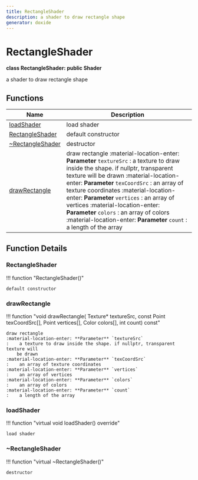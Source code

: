 ```yaml
---
title: RectangleShader
description: a shader to draw rectangle shape 
generator: doxide
---
```



# RectangleShader

**class RectangleShader: public Shader**

a shader to draw rectangle shape

## Functions

| Name | Description |
| ---- | ----------- |
| [loadShader](#loadShader) | load shader  |
| [RectangleShader](#RectangleShader) | default constructor  |
| [~RectangleShader](#_u007eRectangleShader) | destructor  |
| [drawRectangle](#drawRectangle) | draw rectangle :material-location-enter: **Parameter** `textureSrc` :    a texture to draw inside the shape. if nullptr, transparent texture will be drawn :material-location-enter: **Parameter** `texCoordSrc` :    an array of texture coordinates :material-location-enter: **Parameter** `vertices` :    an array of vertices :material-location-enter: **Parameter** `colors` :    an array of colors :material-location-enter: **Parameter** `count` :    a length of the array  |

## Function Details

### RectangleShader<a name="RectangleShader"></a>

!!! function "RectangleShader()"

    default constructor

### drawRectangle<a name="drawRectangle"></a>

!!! function "void drawRectangle( Texture&#42; textureSrc, const Point texCoordSrc[], Point vertices[], Color colors[], int count) const"

    draw rectangle
    :material-location-enter: **Parameter** `textureSrc`
    :    a texture to draw inside the shape. if nullptr, transparent texture will
        be drawn
    :material-location-enter: **Parameter** `texCoordSrc`
    :    an array of texture coordinates
    :material-location-enter: **Parameter** `vertices`
    :    an array of vertices
    :material-location-enter: **Parameter** `colors`
    :    an array of colors
    :material-location-enter: **Parameter** `count`
    :    a length of the array

### loadShader<a name="loadShader"></a>

!!! function "virtual void loadShader() override"

    load shader

### ~RectangleShader<a name="_u007eRectangleShader"></a>

!!! function "virtual ~RectangleShader()"

    destructor
